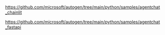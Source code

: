 https://github.com/microsoft/autogen/tree/main/python/samples/agentchat_chainlit

https://github.com/microsoft/autogen/tree/main/python/samples/agentchat_fastapi